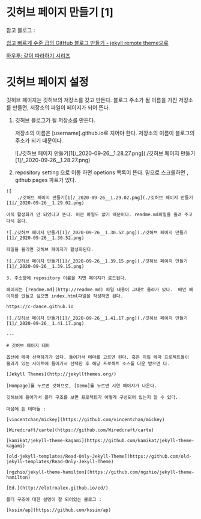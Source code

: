 # 깃허브 페이지 만들기 [1]

참고 블로그 : 

[쉽고 빠르게 수준 급의 GitHub 블로그 만들기 - jekyll remote theme으로](https://dreamgonfly.github.io/blog/jekyll-remote-theme/)

[하우투: 같이 따라하기 시리즈](https://devinlife.com/howto/)

# 깃허브 페이지 설정

깃허브 페이지는 깃허브의 저장소를 갖고 만든다. 블로그 주소가 될 이름을 가진 저장소를 만들면, 저장소의 파일이 페이지가 되어 뜬다. 

1. 깃허브 블로그가 될 저장소를 만든다.

    저장소의 이름은 [username].github.io로 지어야 한다. 저장소의 이름이 블로그의 주소가 되기 때문이다.

    ![./깃허브 페이지 만들기[1]/_2020-09-26__1.28.27.png](./깃허브 페이지 만들기[1]/_2020-09-26__1.28.27.png)

2.   repository setting 으로 이동 하면 opetions 목록이 뜬다. 밑으로 스크롤하면 , github pages 파트가 있다. 

    ![
        ./깃허브 페이지 만들기[1]/_2020-09-26__1.29.02.png](./깃허브 페이지 만들기[1]/_2020-09-26__1.29.02.png)

    아직 활성화가 안 되었다고 뜬다. 어떤 파일도 없기 때문이다. readme.md파일을 올려 주고 다시 온다. 

    ![./깃허브 페이지 만들기[1]/_2020-09-26__1.30.52.png](./깃허브 페이지 만들기[1]/_2020-09-26__1.30.52.png)

    파일을 올리면 깃허브 페이지가 활성화된다. 

    ![./깃허브 페이지 만들기[1]/_2020-09-26__1.39.15.png](./깃허브 페이지 만들기[1]/_2020-09-26__1.39.15.png)

    3. 주소창에 repository 이름을 치면 페이지가 로드된다.

    페이지는 [readme.md](http://readme.md) 파일 내용이 그대로 올라가 있다.  메인 페이지를 만들고 싶으면 index.html파일을 작성하면 된다.  

    https://c-dance.github.io

    ![./깃허브 페이지 만들기[1]/_2020-09-26__1.41.17.png](./깃허브 페이지 만들기[1]/_2020-09-26__1.41.17.png)

    ---

    # 깃허브 페이지 테마

    옵션에 테마 선택하기가 있다. 들어가서 테마를 고르면 된다. 혹은 지킬 테마 프로젝트들이 올라가 있는 사이트에 들어가서 선택한 후 해당 프로젝트 소스를 다운 받으면 다. 

    [Jekyll Themes](http://jekyllthemes.org/)

    [Hompage]를 누르면 깃허브로, [Demo]를 누르면 시연 페이지가 나온다. 

    깃허브에 들어가서 폴더 구조를 보면 프로젝트가 어떻게 구성되어 있는지 알 수 있다. 

    마음에 든 테마들 : 

    [vincentchan/mickey](https://github.com/vincentchan/mickey)

    [Wiredcraft/carte](https://github.com/Wiredcraft/carte)

    [kamikat/jekyll-theme-kagami](https://github.com/kamikat/jekyll-theme-kagami)

    [old-jekyll-templates/Read-Only-Jekyll-Theme](https://github.com/old-jekyll-templates/Read-Only-Jekyll-Theme)

    [ngzhio/jekyll-theme-hamilton](https://github.com/ngzhio/jekyll-theme-hamilton)

    [Ed.](http://elotroalex.github.io/ed/)

    폴더 구조에 대한 설명이 잘 되어있는 블로그 : 

    [kssim/ap](https://github.com/kssim/ap)
